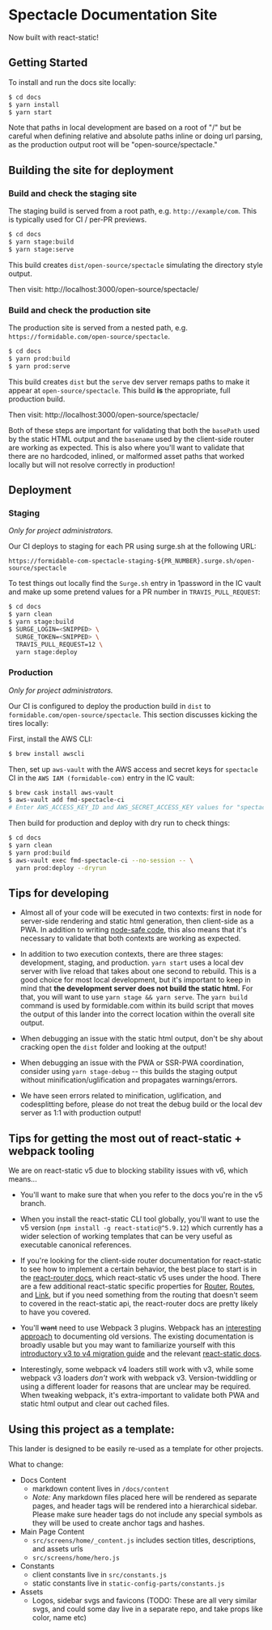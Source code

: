 # Spectacle Documentation Site

Now built with react-static!

## Getting Started

To install and run the docs site locally:

```bash
$ cd docs
$ yarn install
$ yarn start
```

Note that paths in local development are based on a root of "/" but be careful when defining relative and absolute paths
inline or doing url parsing, as the production output root will be "open-source/spectacle."

## Building the site for deployment

### Build and check the staging site

The staging build is served from a root path, e.g. `http://example/com`. This is typically used for CI / per-PR previews.

```bash
$ cd docs
$ yarn stage:build
$ yarn stage:serve
```

This build creates `dist/open-source/spectacle` simulating the directory style output.

Then visit: http://localhost:3000/open-source/spectacle/

### Build and check the production site

The production site is served from a nested path, e.g. `https://formidable.com/open-source/spectacle`.

```bash
$ cd docs
$ yarn prod:build
$ yarn prod:serve
```

This build creates `dist` but the `serve` dev server remaps paths to make it appear at `open-source/spectacle`. This build **is** the appropriate, full production build.

Then visit: http://localhost:3000/open-source/spectacle/

Both of these steps are important for validating that both the `basePath` used by the static HTML output and the `basename` used
by the client-side router are working as expected. This is also where you'll want to validate that there are no hardcoded, inlined, or malformed asset paths that worked locally but will not resolve correctly in production!

## Deployment

### Staging

_Only for project administrators._

Our CI deploys to staging for each PR using surge.sh at the following URL:

`https://formidable-com-spectacle-staging-${PR_NUMBER}.surge.sh/open-source/spectacle`

To test things out locally find the `Surge.sh` entry in 1password in the IC vault and make up some pretend values for a PR number in `TRAVIS_PULL_REQUEST`:

```bash
$ cd docs
$ yarn clean
$ yarn stage:build
$ SURGE_LOGIN=<SNIPPED> \
  SURGE_TOKEN=<SNIPPED> \
  TRAVIS_PULL_REQUEST=12 \
  yarn stage:deploy
```

### Production

_Only for project administrators._

Our CI is configured to deploy the production build in `dist` to `formidable.com/open-source/spectacle`. This section discusses kicking the tires locally:

First, install the AWS CLI:

```bash
$ brew install awscli
```

Then, set up `aws-vault` with the AWS access and secret keys for `spectacle` CI in the `AWS IAM (formidable-com)` entry in the IC vault:

```bash
$ brew cask install aws-vault
$ aws-vault add fmd-spectacle-ci
# Enter AWS_ACCESS_KEY_ID and AWS_SECRET_ACCESS_KEY values for "spectacle CI"
```

Then build for production and deploy with dry run to check things:

```bash
$ cd docs
$ yarn clean
$ yarn prod:build
$ aws-vault exec fmd-spectacle-ci --no-session -- \
  yarn prod:deploy --dryrun
```

## Tips for developing

- Almost all of your code will be executed in two contexts: first in node for server-side rendering and static html generation, then client-side as a PWA. In addition to writing [node-safe code](https://github.com/nozzle/react-static/blob/master/docs/concepts.md#writing-universal-node-safe-code), this also means that it's necessary to validate that both contexts are working as expected.

- In addition to two execution contexts, there are three stages: development, staging, and production. `yarn start` uses a local dev server with live reload that takes about one second to rebuild. This is a good choice for most local development, but it's important to keep in mind that **the development server does not build the static html.** For that, you will want to use `yarn stage && yarn serve`. The `yarn build` command is used by formidable.com within its build script that moves the output of this lander into the correct location within the overall site output.

- When debugging an issue with the static html output, don't be shy about cracking open the `dist` folder and looking at the output!

- When debugging an issue with the PWA or SSR-PWA coordination, consider using `yarn stage-debug` -- this builds the staging output without minification/uglification and propagates warnings/errors.

- We have seen errors related to minification, uglification, and codesplitting before, please do not treat the debug build or the local dev server as 1:1 with production output!

## Tips for getting the most out of react-static + webpack tooling

We are on react-static v5 due to blocking stability issues with v6, which means...

- You'll want to make sure that when you refer to the docs you're in the v5 branch.

- When you install the react-static CLI tool globally, you'll want to use the v5 version (`npm install -g react-static@^5.9.12`) which currently has a wider selection of working templates that can be very useful as executable canonical references.

- If you're looking for the client-side router documentation for react-static to see how to implement a certain behavior, the best place to start is in the [react-router docs](https://reacttraining.com/react-router/web/api/), which react-static v5 uses under the hood. There are a few additional react-static specific properties for [Router](https://github.com/nozzle/react-static/blob/v5/docs/components.md#router), [Routes](https://github.com/nozzle/react-static/blob/v5/docs/components.md#routes), and [Link](https://github.com/nozzle/react-static/blob/v5/docs/components.md#link), but if you need something from the routing that doesn't seem to covered in the react-static api, the react-router docs are pretty likely to have you covered.

- You'll ~~want~~ need to use Webpack 3 plugins. Webpack has an [interesting approach](https://github.com/webpack/webpack.js.org/issues/1854) to documenting old versions. The existing documentation is broadly usable but you may want to familiarize yourself with this [introductory v3 to v4 migration guide](https://webpack.js.org/migrate/4/) and the relevant [react-static docs](https://github.com/nozzle/react-static/blob/v5/docs/config.md#webpack).

- Interestingly, some webpack v4 loaders still work with v3, while some webpack v3 loaders _don't_ work with webpack v3. Version-twiddling or using a different loader for reasons that are unclear may be required. When tweaking webpack, it's extra-important to validate both PWA and static html output and clear out cached files.

## Using this project as a template:

This lander is designed to be easily re-used as a template for other projects.

What to change:

- Docs Content
  - markdown content lives in `/docs/content`
  - _Note:_ Any markdown files placed here will be rendered as separate pages, and header tags will be rendered into a hierarchical sidebar. Please make sure header tags do not include any special symbols as they will be used to create anchor tags and hashes.
- Main Page Content
  - `src/screens/home/_content.js` includes section titles, descriptions, and assets urls
  - `src/screens/home/hero.js`
- Constants
  - client constants live in `src/constants.js`
  - static constants live in `static-config-parts/constants.js`
- Assets
  - Logos, sidebar svgs and favicons (TODO: These are all very similar svgs, and could some day live in a separate repo, and take props like color, name etc)
